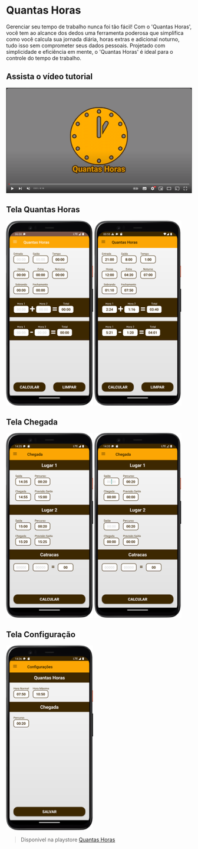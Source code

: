# Quantas Horas

Gerenciar seu tempo de trabalho nunca foi tão fácil! Com o 'Quantas Horas', você tem ao alcance dos dedos uma ferramenta poderosa que simplifica como você calcula sua jornada diária, horas extras e adicional noturno, tudo isso sem comprometer seus dados pessoais.
Projetado com simplicidade e eficiência em mente, o 'Quantas Horas' é ideal para o controle do tempo de trabalho.

## Assista o vídeo tutorial
[![youtube](https://raw.githubusercontent.com/elderbr/assets/main/quantashoras/youtube.png)](https://youtu.be/gu37Xr_FAGo?si=3kgjOiZPYq50V5pF)

<div>
<h2>Tela Quantas Horas</h2>
<img src="https://github.com/elderbr/assets/blob/main/quantashoras/cel_quantasHoras_01.png?raw=true" alt="Texto alternativo" height="500px"/>  
<img src="https://github.com/elderbr/assets/blob/main/quantashoras/cel_quantasHoras_02.png?raw=true" alt="Texto alternativo" height="500px"/> 

<h2>Tela Chegada</h2>
<img src="https://github.com/elderbr/assets/blob/main/quantashoras/cel_chegada_02.png?raw=true" alt="Texto alternativo" height="500px"/>  
<img src="https://github.com/elderbr/assets/blob/main/quantashoras/cel_chegada_01.png?raw=true" alt="Texto alternativo" height="500px"/>

<h2>Tela Configuração</h2>
<img src="https://github.com/elderbr/assets/blob/main/quantashoras/cel_config_01.png?raw=true" alt="Texto alternativo" height="500px" margin-left="20px" />
</div>


> Disponivel na playstore [Quantas Horas](https://play.google.com/store/apps/details?id=br.com.android.elderbr.quantashoras)